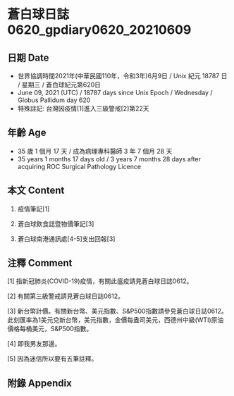 [_metadata_:encoding]: - "utf-8"
[_metadata_:language]: - "zh-Hant-TW"
[_metadata_:fileformat]: - "markdown"
[_metadata_:MIME_type]: - "text/plain"
[_metadata_:markdown_version]: - "commonmark version 0.29"
[_metadata_:markdown_spec]: - "https://spec.commonmark.org/0.29/"

# 蒼白球日誌0620_gpdiary0620_20210609 #

## 日期 Date ##

* 世界協調時間2021年(中華民國110年，令和3年)6月9日 / Unix 紀元 18787 日 / 星期三 / 蒼白球紀元第620日
* June 09, 2021 (UTC) / 18787 days since Unix Epoch / Wednesday / Globus Pallidum day 620
* 特殊註記: 台灣因疫情[1]進入三級警戒[2]第22天

## 年齡 Age ##

* 35 歲 1 個月 17 天 / 成為病理專科醫師 3 年 7 個月 28 天
* 35 years 1 months 17 days old / 3 years 7 months 28 days after acquiring ROC Surgical Pathology Licence

## 本文 Content ##

1. 疫情筆記[1]

    
2. 蒼白球飲食誌暨物價筆記[3]

    
3. 蒼白球南港通訊處[4-5]支出回報[3]

    

## 注釋 Comment ##

[1] 指新冠肺炎(COVID-19)疫情，有關此瘟疫請見蒼白球日誌0612。


[2] 有關第三級警戒請見蒼白球日誌0612。


[3] 新台幣計價。有關新台幣、美元指數、S&P500指數請參見蒼白球日誌0612。此刻匯率為1美元兌新台幣，美元指數，金價每盎司美元，西德州中級(WTI)原油價格每桶美元，S&P500指數。


[4] 即我男友那邊。


[5] 因為迷信所以要有五筆註釋。



## 附錄 Appendix ##

